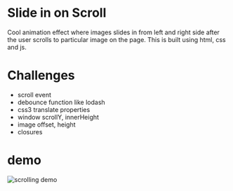 # Slide in on Scroll

Cool animation effect where images slides in from left and right side after the user scrolls to particular image on the page. This is built using html, css and js.


# Challenges
- scroll event
- debounce function like lodash
- css3 translate properties
- window scrollY, innerHeight
- image offset, height
- closures

# demo
![scrolling demo](scrolldemo(1).gif)